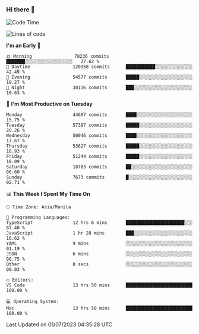 ### Hi there 👋

<!--START_SECTION:waka-->
![Code Time](http://img.shields.io/badge/Code%20Time-4%2C127%20hrs%2028%20mins-blue)

![Lines of code](https://img.shields.io/badge/From%20Hello%20World%20I%27ve%20Written-108.6%20million%20lines%20of%20code-blue)

**I'm an Early 🐤** 

```text
🌞 Morning                78236 commits       ███████░░░░░░░░░░░░░░░░░░   27.62 % 
🌆 Daytime                120358 commits      ███████████░░░░░░░░░░░░░░   42.49 % 
🌃 Evening                54577 commits       █████░░░░░░░░░░░░░░░░░░░░   19.27 % 
🌙 Night                  30116 commits       ███░░░░░░░░░░░░░░░░░░░░░░   10.63 % 
```
📅 **I'm Most Productive on Tuesday** 

```text
Monday                   44607 commits       ████░░░░░░░░░░░░░░░░░░░░░   15.75 % 
Tuesday                  57387 commits       █████░░░░░░░░░░░░░░░░░░░░   20.26 % 
Wednesday                50046 commits       ████░░░░░░░░░░░░░░░░░░░░░   17.67 % 
Thursday                 53627 commits       █████░░░░░░░░░░░░░░░░░░░░   18.93 % 
Friday                   51244 commits       █████░░░░░░░░░░░░░░░░░░░░   18.09 % 
Saturday                 18703 commits       ██░░░░░░░░░░░░░░░░░░░░░░░   06.60 % 
Sunday                   7673 commits        █░░░░░░░░░░░░░░░░░░░░░░░░   02.71 % 
```


📊 **This Week I Spent My Time On** 

```text
🕑︎ Time Zone: Asia/Manila

💬 Programming Languages: 
TypeScript               12 hrs 6 mins       ██████████████████████░░░   87.40 % 
JavaScript               1 hr 28 mins        ███░░░░░░░░░░░░░░░░░░░░░░   10.62 % 
YAML                     9 mins              ░░░░░░░░░░░░░░░░░░░░░░░░░   01.19 % 
JSON                     6 mins              ░░░░░░░░░░░░░░░░░░░░░░░░░   00.75 % 
Other                    0 secs              ░░░░░░░░░░░░░░░░░░░░░░░░░   00.03 % 

🔥 Editors: 
VS Code                  13 hrs 50 mins      █████████████████████████   100.00 % 

💻 Operating System: 
Mac                      13 hrs 50 mins      █████████████████████████   100.00 % 
```


 Last Updated on 01/07/2023 04:35:28 UTC
<!--END_SECTION:waka-->


<!--
**rad182/rad182** is a ✨ _special_ ✨ repository because its `README.md` (this file) appears on your GitHub profile.

Here are some ideas to get you started:

- 🔭 I’m currently working on ...
- 🌱 I’m currently learning ...
- 👯 I’m looking to collaborate on ...
- 🤔 I’m looking for help with ...
- 💬 Ask me about ...
- 📫 How to reach me: ...
- 😄 Pronouns: ...
- ⚡ Fun fact: ...
-->

